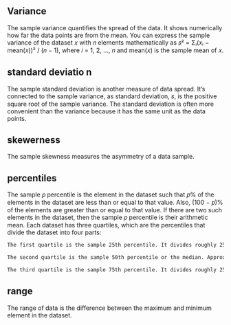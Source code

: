 ## Variance 
The sample variance quantifies the spread of the data. It shows numerically how far the data points are from the mean. You can express the sample variance of the dataset 𝑥 with 𝑛 elements mathematically as 𝑠² = Σᵢ(𝑥ᵢ − mean(𝑥))² / (𝑛 − 1), where 𝑖 = 1, 2, …, 𝑛 and mean(𝑥) is the sample mean of 𝑥.

## standard deviatio n
The sample standard deviation is another measure of data spread. It’s connected to the sample variance, as standard deviation, 𝑠, is the positive square root of the sample variance. The standard deviation is often more convenient than the variance because it has the same unit as the data points.

## skewerness 
The sample skewness measures the asymmetry of a data sample.

## percentiles 
The sample 𝑝 percentile is the element in the dataset such that 𝑝% of the elements in the dataset are less than or equal to that value. Also, (100 − 𝑝)% of the elements are greater than or equal to that value. If there are two such elements in the dataset, then the sample 𝑝 percentile is their arithmetic mean. Each dataset has three quartiles, which are the percentiles that divide the dataset into four parts:
```sh 
The first quartile is the sample 25th percentile. It divides roughly 25% of the smallest items from the rest of the dataset.
```
```sh
The second quartile is the sample 50th percentile or the median. Approximately 25% of the items lie between the first and second quartiles and another 25% between the second and third quartiles.
```
```sh
The third quartile is the sample 75th percentile. It divides roughly 25% of the largest items from the rest of the dataset.
```

## range 
The range of data is the difference between the maximum and minimum element in the dataset.

